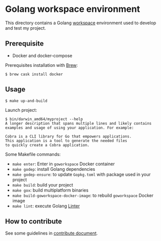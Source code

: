 # Golang workspace environment

This directory contains a Golang [workspace](https://golang.org/doc/code.html#Workspaces) environment used to develop and test my project.


## Prerequisite

* Docker and docker-compose

Prerequisites installation with [Brew](https://brew.sh/index_fr):

```
$ brew cask install docker
```


## Usage

```
$ make up-and-build
```

Launch project:

```
$ bin/darwin_amd64/myproject --help
A longer description that spans multiple lines and likely contains
examples and usage of using your application. For example:

Cobra is a CLI library for Go that empowers applications.
This application is a tool to generate the needed files
to quickly create a Cobra application.
```

Some Makefile commands:

* `make enter`: Enter in `goworkspace` Docker container
* `make godep`: install Golang dependencies
* `make godep-ensure`: to update `Gopkg.toml` with package used in your project
* `make build`: build your project
* `make gox`: build multiplatform binaries
* `make build-goworkspace-docker-image`: to rebuild `goworkspace` Docker image
* `make lint`: execute Golang [Linter](https://github.com/alecthomas/gometalinter)


## How to contribute

See some guidelines in [contribute document](CONTRIBUTE.md).

